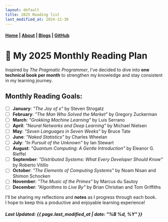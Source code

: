 ```yaml
---
layout: default
title: 2025 Reading list
last_modified_at: 2024-12-30
---
```


#### [Home](/) | [About](/about/) | [Blogs](/pages/blogs.md) | [GitHub](https://github.com/tanvincible)

# <span class="emoji">📆</span> My 2025 Monthly Reading Plan

Inspired by *The Pragmatic Programmer*, I've decided to dive into **one technical book per month** to strengthen my knowledge and stay consistent in my learning journey.

## Monthly Reading Goals:

- [ ] **January**: *"The Joy of x"* by Steven Strogatz  
- [ ] **February**: *"The Man Who Solved the Market"* by Gregory Zuckerman  
- [ ] **March**: *"Grokking Machine Learning"* by Luis Serrano  
- [ ] **April**: *"Neural Networks and Deep Learning"* by Michael Nielsen  
- [ ] **May**: *"Seven Languages in Seven Weeks"* by Bruce Tate  
- [ ] **June**: *"Naked Statistics"* by Charles Wheelan  
- [ ] **July**: *"In Pursuit of the Unknown"* by Ian Stewart  
- [ ] **August**: *"Quantum Computing: A Gentle Introduction"* by Eleanor G. Rieffel  
- [ ] **September**: *"Distributed Systems: What Every Developer Should Know"* by Roberto Vitillo  
- [ ] **October**: *"The Elements of Computing Systems"* by Noam Nisan and Shimon Schocken  
- [ ] **November**: *"The Music of the Primes"* by Marcus du Sautoy  
- [ ] **December**: *"Algorithms to Live By"* by Brian Christian and Tom Griffiths  

I'll be sharing my reflections and **notes** as I progress through each book.  
I hope to keep this a productive and enjoyable learning experience!

##### Last Updated: {{ page.last_modified_at | date: "%B %d, %Y" }}
